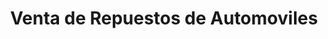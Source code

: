 ---
title: "Venta de Repuestos de Automoviles"
url: /campana/venta-de-repuestos-de-automoviles/
shop: Autoteile
---